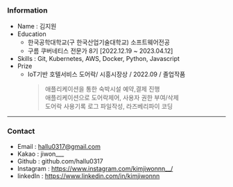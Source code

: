 ### Information

- Name : 김지원
- Education
  - 한국공학대학교(구 한국산업기술대학교) 소프트웨어전공
  - 구름 쿠버네티스 전문가 8기 [2022.12.19 ~ 2023.04.12]
- Skills : Git, Kubernetes, AWS, Docker, Python, Javascript
- Prize
  - IoT기반 호텔서비스 도어락/ 시흥시장상 / 2022.09 / 졸업작품
    > 애플리케이션을 통한 숙박시설 예약,결제 진행  
    > 애플리케이션으로 도어락제어, 사용자 권한 부여/삭제  
    > 도어락 사용기록 로그 파일작성, 라즈베리파이 코딩
---

### Contact

- Email : hallu0317@gmail.com
- Kakao : jiwon\_\_\_
- Github : github.com/hallu0317
- Instagram : https://www.instagram.com/kimjiwonnn__/
- linkedIn : https://www.linkedin.com/in/kimjiwonnn
